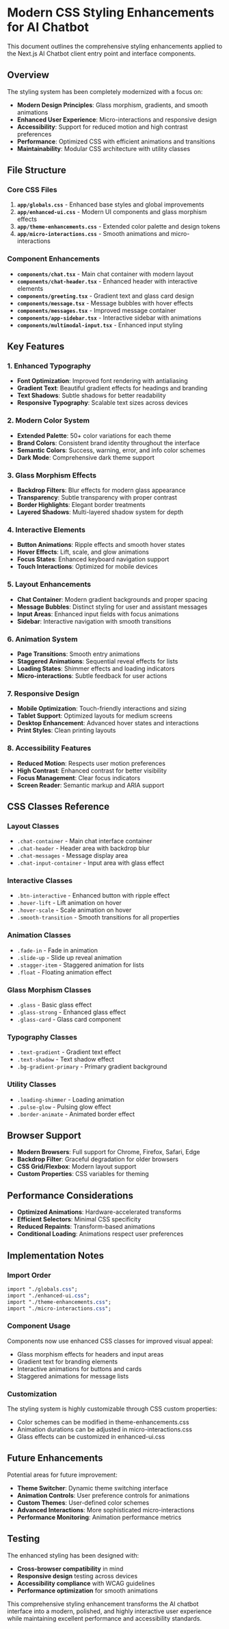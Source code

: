 # Modern CSS Styling Enhancements for AI Chatbot

This document outlines the comprehensive styling enhancements applied to the Next.js AI Chatbot client entry point and interface components.

## Overview

The styling system has been completely modernized with a focus on:
- **Modern Design Principles**: Glass morphism, gradients, and smooth animations
- **Enhanced User Experience**: Micro-interactions and responsive design
- **Accessibility**: Support for reduced motion and high contrast preferences
- **Performance**: Optimized CSS with efficient animations and transitions
- **Maintainability**: Modular CSS architecture with utility classes

## File Structure

### Core CSS Files

1. **`app/globals.css`** - Enhanced base styles and global improvements
2. **`app/enhanced-ui.css`** - Modern UI components and glass morphism effects
3. **`app/theme-enhancements.css`** - Extended color palette and design tokens
4. **`app/micro-interactions.css`** - Smooth animations and micro-interactions

### Component Enhancements

- **`components/chat.tsx`** - Main chat container with modern layout
- **`components/chat-header.tsx`** - Enhanced header with interactive elements
- **`components/greeting.tsx`** - Gradient text and glass card design
- **`components/message.tsx`** - Message bubbles with hover effects
- **`components/messages.tsx`** - Improved message container
- **`components/app-sidebar.tsx`** - Interactive sidebar with animations
- **`components/multimodal-input.tsx`** - Enhanced input styling

## Key Features

### 1. Enhanced Typography
- **Font Optimization**: Improved font rendering with antialiasing
- **Gradient Text**: Beautiful gradient effects for headings and branding
- **Text Shadows**: Subtle shadows for better readability
- **Responsive Typography**: Scalable text sizes across devices

### 2. Modern Color System
- **Extended Palette**: 50+ color variations for each theme
- **Brand Colors**: Consistent brand identity throughout the interface
- **Semantic Colors**: Success, warning, error, and info color schemes
- **Dark Mode**: Comprehensive dark theme support

### 3. Glass Morphism Effects
- **Backdrop Filters**: Blur effects for modern glass appearance
- **Transparency**: Subtle transparency with proper contrast
- **Border Highlights**: Elegant border treatments
- **Layered Shadows**: Multi-layered shadow system for depth

### 4. Interactive Elements
- **Button Animations**: Ripple effects and smooth hover states
- **Hover Effects**: Lift, scale, and glow animations
- **Focus States**: Enhanced keyboard navigation support
- **Touch Interactions**: Optimized for mobile devices

### 5. Layout Enhancements
- **Chat Container**: Modern gradient backgrounds and proper spacing
- **Message Bubbles**: Distinct styling for user and assistant messages
- **Input Areas**: Enhanced input fields with focus animations
- **Sidebar**: Interactive navigation with smooth transitions

### 6. Animation System
- **Page Transitions**: Smooth entry animations
- **Staggered Animations**: Sequential reveal effects for lists
- **Loading States**: Shimmer effects and loading indicators
- **Micro-interactions**: Subtle feedback for user actions

### 7. Responsive Design
- **Mobile Optimization**: Touch-friendly interactions and sizing
- **Tablet Support**: Optimized layouts for medium screens
- **Desktop Enhancement**: Advanced hover states and interactions
- **Print Styles**: Clean printing layouts

### 8. Accessibility Features
- **Reduced Motion**: Respects user motion preferences
- **High Contrast**: Enhanced contrast for better visibility
- **Focus Management**: Clear focus indicators
- **Screen Reader**: Semantic markup and ARIA support

## CSS Classes Reference

### Layout Classes
- `.chat-container` - Main chat interface container
- `.chat-header` - Header area with backdrop blur
- `.chat-messages` - Message display area
- `.chat-input-container` - Input area with glass effect

### Interactive Classes
- `.btn-interactive` - Enhanced button with ripple effect
- `.hover-lift` - Lift animation on hover
- `.hover-scale` - Scale animation on hover
- `.smooth-transition` - Smooth transitions for all properties

### Animation Classes
- `.fade-in` - Fade in animation
- `.slide-up` - Slide up reveal animation
- `.stagger-item` - Staggered animation for lists
- `.float` - Floating animation effect

### Glass Morphism Classes
- `.glass` - Basic glass effect
- `.glass-strong` - Enhanced glass effect
- `.glass-card` - Glass card component

### Typography Classes
- `.text-gradient` - Gradient text effect
- `.text-shadow` - Text shadow effect
- `.bg-gradient-primary` - Primary gradient background

### Utility Classes
- `.loading-shimmer` - Loading animation
- `.pulse-glow` - Pulsing glow effect
- `.border-animate` - Animated border effect

## Browser Support

- **Modern Browsers**: Full support for Chrome, Firefox, Safari, Edge
- **Backdrop Filter**: Graceful degradation for older browsers
- **CSS Grid/Flexbox**: Modern layout support
- **Custom Properties**: CSS variables for theming

## Performance Considerations

- **Optimized Animations**: Hardware-accelerated transforms
- **Efficient Selectors**: Minimal CSS specificity
- **Reduced Repaints**: Transform-based animations
- **Conditional Loading**: Animations respect user preferences

## Implementation Notes

### Import Order
```css
import "./globals.css";
import "./enhanced-ui.css";
import "./theme-enhancements.css";
import "./micro-interactions.css";
```

### Component Usage
Components now use enhanced CSS classes for improved visual appeal:
- Glass morphism effects for headers and input areas
- Gradient text for branding elements
- Interactive animations for buttons and cards
- Staggered animations for message lists

### Customization
The styling system is highly customizable through CSS custom properties:
- Color schemes can be modified in theme-enhancements.css
- Animation durations can be adjusted in micro-interactions.css
- Glass effects can be customized in enhanced-ui.css

## Future Enhancements

Potential areas for future improvement:
- **Theme Switcher**: Dynamic theme switching interface
- **Animation Controls**: User preference controls for animations
- **Custom Themes**: User-defined color schemes
- **Advanced Interactions**: More sophisticated micro-interactions
- **Performance Monitoring**: Animation performance metrics

## Testing

The enhanced styling has been designed with:
- **Cross-browser compatibility** in mind
- **Responsive design** testing across devices
- **Accessibility compliance** with WCAG guidelines
- **Performance optimization** for smooth animations

This comprehensive styling enhancement transforms the AI chatbot interface into a modern, polished, and highly interactive user experience while maintaining excellent performance and accessibility standards.

